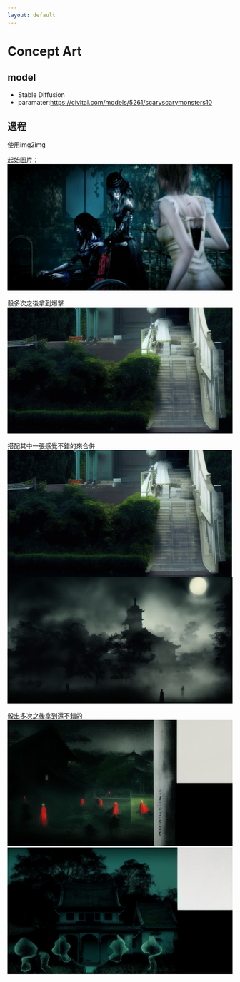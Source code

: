 ```yaml
---
layout: default
---
```


# Concept Art

## model
* Stable Diffusion
* paramater:https://civitai.com/models/5261/scaryscarymonsters10

## 過程
使用img2img  

起始圖片：  
![](./origin_reference.png)

骰多次之後拿到爆擊  
![](./first_shot.png)

搭配其中一張感覺不錯的來合併  
![](./mix.png)

骰出多次之後拿到還不錯的  
![](./second_shot1.png)  
![](./second_shot2.png)  